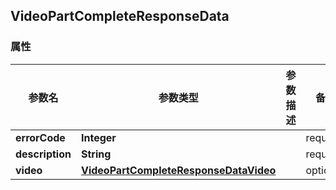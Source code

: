 <a name="VideoPartCompleteResponseData"></a>
## VideoPartCompleteResponseData
### 属性
参数名 | 参数类型 | 参数描述 | 备注
------------ | ------------- | ------------- | -------------
**errorCode** | **Integer** |  |  required 
**description** | **String** |  |  required 
**video** | [**VideoPartCompleteResponseDataVideo**](#VideoPartCompleteResponseDataVideo) |  |  optional



<markdown src="./VideoPartCompleteResponseDataVideo.md"/>
